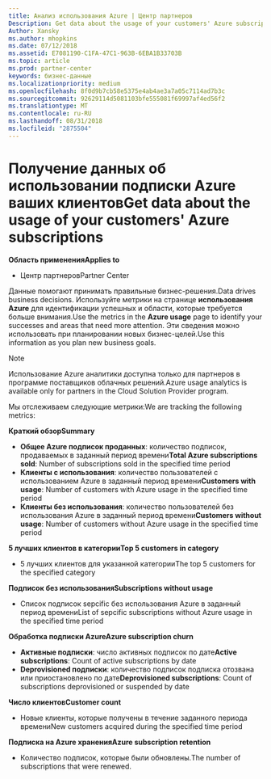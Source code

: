 ```yaml
---
title: Анализ использования Azure | Центр партнеров
Description: Get data about the usage of your customers' Azure subscriptions.
Author: Xansky
ms.author: mhopkins
ms.date: 07/12/2018
ms.assetid: E7081190-C1FA-47C1-963B-6EBA1B33703B
ms.topic: article
ms.prod: partner-center
keywords: бизнес-данные
ms.localizationpriority: medium
ms.openlocfilehash: 8f0d9b7cb58e5375e4ab4ae3a7a05c7114ad7b3c
ms.sourcegitcommit: 92629114d5081103bfe555081f69997af4ed56f2
ms.translationtype: MT
ms.contentlocale: ru-RU
ms.lasthandoff: 08/31/2018
ms.locfileid: "2875504"
---
```

# <a name="get-data-about-the-usage-of-your-customers-azure-subscriptions"></a><span data-ttu-id="81204-103">Получение данных об использовании подписки Azure ваших клиентов</span><span class="sxs-lookup"><span data-stu-id="81204-103">Get data about the usage of your customers' Azure subscriptions</span></span> 

**<span data-ttu-id="81204-104">Область применения</span><span class="sxs-lookup"><span data-stu-id="81204-104">Applies to</span></span>**
- <span data-ttu-id="81204-105">Центр партнеров</span><span class="sxs-lookup"><span data-stu-id="81204-105">Partner Center</span></span>

<span data-ttu-id="81204-106">Данные помогают принимать правильные бизнес-решения.</span><span class="sxs-lookup"><span data-stu-id="81204-106">Data drives business decisions.</span></span> <span data-ttu-id="81204-107">Используйте метрики на странице **использования Azure** для идентификации успешных и области, которые требуется больше внимания.</span><span class="sxs-lookup"><span data-stu-id="81204-107">Use the metrics in the **Azure usage** page to identify your successes and areas that need more attention.</span></span> <span data-ttu-id="81204-108">Эти сведения можно использовать при планировании новых бизнес-целей.</span><span class="sxs-lookup"><span data-stu-id="81204-108">Use this information as you plan new business goals.</span></span>

> [!NOTE]
> <span data-ttu-id="81204-109">Использование Azure аналитики доступна только для партнеров в программе поставщиков облачных решений.</span><span class="sxs-lookup"><span data-stu-id="81204-109">Azure usage  analytics is available only for partners in the Cloud Solution Provider program.</span></span>

<span data-ttu-id="81204-110">Мы отслеживаем следующие метрики:</span><span class="sxs-lookup"><span data-stu-id="81204-110">We are tracking the following metrics:</span></span>

**<span data-ttu-id="81204-111">Краткий обзор</span><span class="sxs-lookup"><span data-stu-id="81204-111">Summary</span></span>**  
 - <span data-ttu-id="81204-112">**Общее Azure подписок проданных**: количество подписок, продаваемых в заданный период времени</span><span class="sxs-lookup"><span data-stu-id="81204-112">**Total Azure subscriptions sold**: Number of subscriptions sold in the specified time period</span></span>  
 - <span data-ttu-id="81204-113">**Клиенты с использования**: количество пользователей с использованием Azure в заданный период времени</span><span class="sxs-lookup"><span data-stu-id="81204-113">**Customers with usage**: Number of customers with Azure usage in the specified time period</span></span>  
 - <span data-ttu-id="81204-114">**Клиенты без использования**: количество пользователей без использования Azure в заданный период времени</span><span class="sxs-lookup"><span data-stu-id="81204-114">**Customers without usage**: Number of customers without Azure usage in the specified time period</span></span>  

**<span data-ttu-id="81204-115">5 лучших клиентов в категории</span><span class="sxs-lookup"><span data-stu-id="81204-115">Top 5 customers in category</span></span>**  
 -  <span data-ttu-id="81204-116">5 лучших клиентов для указанной категории</span><span class="sxs-lookup"><span data-stu-id="81204-116">The top 5 customers for the specified category</span></span>  

**<span data-ttu-id="81204-117">Подписок без использования</span><span class="sxs-lookup"><span data-stu-id="81204-117">Subscriptions without usage</span></span>**  
 -  <span data-ttu-id="81204-118">Список подписок sepcific без использования Azure в заданный период времени</span><span class="sxs-lookup"><span data-stu-id="81204-118">List of sepcific subscriptions without Azure usage in the specified time period</span></span>  

**<span data-ttu-id="81204-119">Обработка подписки Azure</span><span class="sxs-lookup"><span data-stu-id="81204-119">Azure subscription churn</span></span>**  
 - <span data-ttu-id="81204-120">**Активные подписки**: число активных подписок по дате</span><span class="sxs-lookup"><span data-stu-id="81204-120">**Active subscriptions**: Count of active subscriptions by date</span></span>  
 - <span data-ttu-id="81204-121">**Deprovisioned подписки**: количество подписок подписка отозвана или приостановлено по дате</span><span class="sxs-lookup"><span data-stu-id="81204-121">**Deprovisioned subscriptions**: Count of subscriptions deprovisioned or suspended by date</span></span>  

**<span data-ttu-id="81204-122">Число клиентов</span><span class="sxs-lookup"><span data-stu-id="81204-122">Customer count</span></span>**
 - <span data-ttu-id="81204-123">Новые клиенты, которые получены в течение заданного периода времени</span><span class="sxs-lookup"><span data-stu-id="81204-123">New customers acquired during the specified time period</span></span>  

**<span data-ttu-id="81204-124">Подписка на Azure хранения</span><span class="sxs-lookup"><span data-stu-id="81204-124">Azure subscription retention</span></span>**  
 - <span data-ttu-id="81204-125">Количество подписок, которые были обновлены.</span><span class="sxs-lookup"><span data-stu-id="81204-125">The number of subscriptions that were renewed.</span></span>   
  